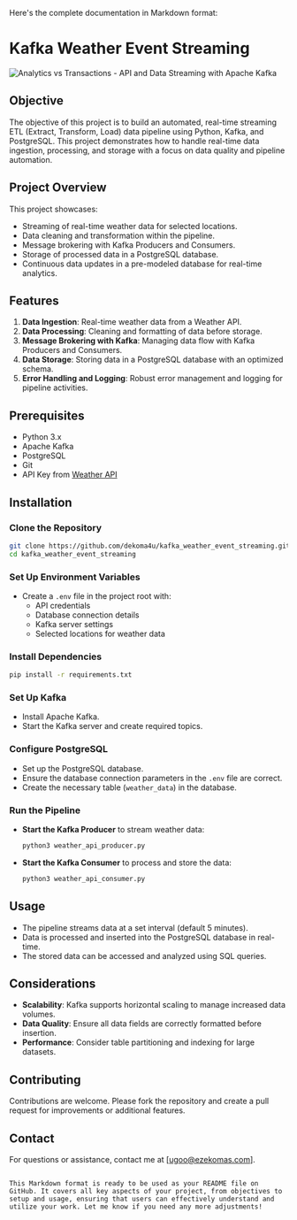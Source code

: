 Here's the complete documentation in Markdown format:


# Kafka Weather Event Streaming

![Analytics vs Transactions - API and Data Streaming with Apache Kafka](https://www.kai-waehner.de/wp-content/uploads/2022/03/Apache-Kafka-Transactions-API-vs-Big-Data-Lake-and-Batch-Analytics.png)

## Objective

The objective of this project is to build an automated, real-time streaming ETL (Extract, Transform, Load) data pipeline using Python, Kafka, and PostgreSQL. This project demonstrates how to handle real-time data ingestion, processing, and storage with a focus on data quality and pipeline automation.

## Project Overview

This project showcases:

- Streaming of real-time weather data for selected locations.
- Data cleaning and transformation within the pipeline.
- Message brokering with Kafka Producers and Consumers.
- Storage of processed data in a PostgreSQL database.
- Continuous data updates in a pre-modeled database for real-time analytics.

## Features

1. **Data Ingestion**: Real-time weather data from a Weather API.
2. **Data Processing**: Cleaning and formatting of data before storage.
3. **Message Brokering with Kafka**: Managing data flow with Kafka Producers and Consumers.
4. **Data Storage**: Storing data in a PostgreSQL database with an optimized schema.
5. **Error Handling and Logging**: Robust error management and logging for pipeline activities.

## Prerequisites

- Python 3.x
- Apache Kafka
- PostgreSQL
- Git
- API Key from [Weather API](https://www.weatherapi.com/docs/)

## Installation

### Clone the Repository

```bash
git clone https://github.com/dekoma4u/kafka_weather_event_streaming.git
cd kafka_weather_event_streaming
```

### Set Up Environment Variables

- Create a `.env` file in the project root with:
  - API credentials
  - Database connection details
  - Kafka server settings
  - Selected locations for weather data

### Install Dependencies

```bash
pip install -r requirements.txt
```

### Set Up Kafka

- Install Apache Kafka.
- Start the Kafka server and create required topics.

### Configure PostgreSQL

- Set up the PostgreSQL database.
- Ensure the database connection parameters in the `.env` file are correct.
- Create the necessary table (`weather_data`) in the database.

### Run the Pipeline

- **Start the Kafka Producer** to stream weather data:

  ```bash
  python3 weather_api_producer.py
  ```

- **Start the Kafka Consumer** to process and store the data:

  ```bash
  python3 weather_api_consumer.py
  ```

## Usage

- The pipeline streams data at a set interval (default 5 minutes).
- Data is processed and inserted into the PostgreSQL database in real-time.
- The stored data can be accessed and analyzed using SQL queries.

## Considerations

- **Scalability**: Kafka supports horizontal scaling to manage increased data volumes.
- **Data Quality**: Ensure all data fields are correctly formatted before insertion.
- **Performance**: Consider table partitioning and indexing for large datasets.

## Contributing

Contributions are welcome. Please fork the repository and create a pull request for improvements or additional features.

## Contact

For questions or assistance, contact me at [ugoo@ezekomas.com].
```

This Markdown format is ready to be used as your README file on GitHub. It covers all key aspects of your project, from objectives to setup and usage, ensuring that users can effectively understand and utilize your work. Let me know if you need any more adjustments!